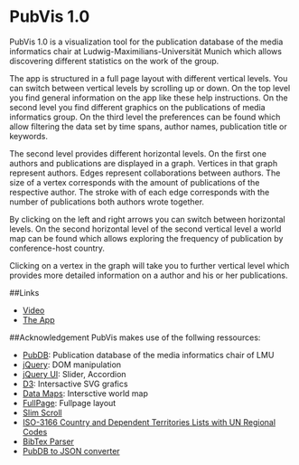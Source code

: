 # PubVis 1.0
PubVis 1.0 is a visualization tool for the publication database of the media informatics chair at Ludwig-Maximilians-Universität Munich which allows discovering different statistics on the work of the group.

The app is structured in a full page layout with different vertical levels. You can switch between vertical levels by scrolling up or down. On the top level you find general information on the app like these help instructions. On the second level you find different graphics on the publications of media informatics group. On the third level the preferences can be found which allow filtering the data set by time spans, author names, publication title or keywords.

The second level provides different horizontal levels. On the first one authors and publications are displayed in a graph. Vertices in that graph represent authors. Edges represent collaborations between authors. The size of a vertex corresponds with the amount of publications of the respective author. The stroke with of each edge corresponds with the number of publications both authors wrote together.

By clicking on the left and right arrows you can switch between horizontal levels. On the second horizontal level of the second vertical level a world map can be found which allows exploring the frequency of publication by conference-host country.

Clicking on a vertex in the graph will take you to further vertical level which provides more detailed information on a author and his or her publications.

##Links
- [Video](http://jqueryui.com/)
- [The App](http://botterblaumenstengel.de/pubvis/)

##Acknowledgement
PubVis makes use of the follwing ressources:
- [PubDB](http://www.medien.ifi.lmu.de/cgi-bin/search.pl?all:all:all:all:all): Publication database of the media informatics chair of LMU 
- [jQuery](http://jquery.com/): DOM manipulation
- [jQuery UI](http://jqueryui.com/): Slider, Accordion
- [D3](http://d3js.org/): Intersactive SVG grafics
- [Data Maps](http://datamaps.github.io/): Intersctive world map
- [FullPage](https://github.com/alvarotrigo/fullPage.js): Fullpage layout
- [Slim Scroll](http://rocha.la/jQuery-slimScroll)
- [ISO-3166 Country and Dependent Territories Lists with UN Regional Codes](https://github.com/lukes/ISO-3166-Countries-with-Regional-Codes)
- [BibTex Parser](https://github.com/mikolalysenko/bibtex-parser)
- [PubDB to JSON converter](https://github.com/wilkoer/pubdb_to_json_converter/)
